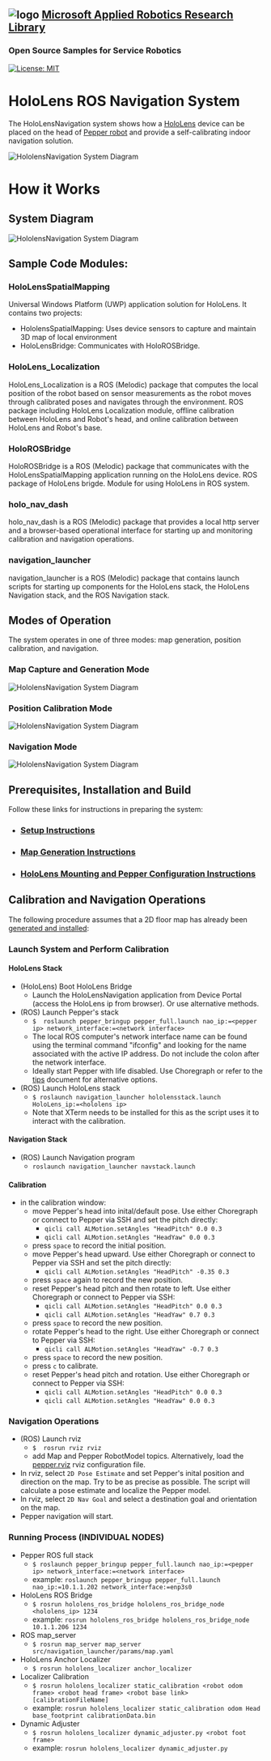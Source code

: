 ## ![logo](img/MARR_logo.png) [Microsoft Applied Robotics Research Library](https://special-giggle-b26bab5f.pages.github.io/)
### Open Source Samples for Service Robotics
[![License: MIT](https://img.shields.io/badge/License-MIT-yellow.svg)](https://opensource.org/licenses/MIT) 

# HoloLens ROS Navigation System
The HoloLensNavigation system shows how a [HoloLens](https://www.microsoft.com/en-us/hololens) device can be placed on the head of [Pepper robot](https://us.softbankrobotics.com/pepper) and provide a self-calibrating indoor navigation solution.

![HololensNavigation System Diagram](img/HololensNavigation_Hero.png)


# How it Works
## System Diagram
![HololensNavigation System Diagram](img/HololensNavigation_SystemDiagram.png)

## Sample Code Modules:

### HoloLensSpatialMapping
Universal Windows Platform (UWP) application solution for HoloLens. It contains two projects:
- HololensSpatialMapping: Uses device sensors to capture and maintain 3D map of local environment
- HoloLensBridge:  Communicates with HoloROSBridge.

### HoloLens_Localization
HoloLens_Localization is a ROS (Melodic) package that computes the local position of the robot based on sensor measurements as the robot moves through calibrated poses and navigates through the environment.
ROS package including HoloLens Localization module, offline calibration between HoloLens and Robot's head, and online calibration between HoloLens and Robot's base.

### HoloROSBridge
HoloROSBridge is a ROS (Melodic) package that communicates with the HoloLensSpatialMapping application running on the HoloLens device.
ROS package of HoloLens brigde.
Module for using HoloLens in ROS system.

### holo_nav_dash
holo_nav_dash is a ROS (Melodic) package that provides a local http server and a browser-based operational interface for starting up and monitoring calibration and navigation operations.

### navigation_launcher
navigation_launcher is a ROS (Melodic) package that contains launch scripts for starting up components for the HoloLens stack, the HoloLens Navigation stack, and the ROS Navigation stack.

## Modes of Operation
The system operates in one of three modes: map generation, position calibration, and navigation.

### Map Capture and Generation Mode
![HololensNavigation System Diagram](img/HololensNavigation_SystemDiagram_Mode_MapCapture.png)
### Position Calibration Mode
![HololensNavigation System Diagram](img/HololensNavigation_SystemDiagram_Mode_PositionCalibration.png)
### Navigation Mode
![HololensNavigation System Diagram](img/HololensNavigation_SystemDiagram_Mode_Navigation.png)

## Prerequisites, Installation and Build
Follow these links for instructions in preparing the system:
- ### [Setup Instructions](Setup/README.md)

- ### [Map Generation Instructions](Setup/MAP.md)

- ### [HoloLens Mounting and Pepper Configuration Instructions](Setup/MountHololens.md)


## Calibration and Navigation Operations
The following procedure assumes that a 2D floor map has already been [generated and installed](Setup/MAP.md):
 
### Launch System and Perform Calibration
#### HoloLens Stack
- (HoloLens) Boot HoloLens Bridge
    - Launch the HoloLensNavigation application from Device Portal (access the HoloLens ip from browser). Or use alternative methods.
- (ROS) Launch Pepper's stack
    - `$  roslaunch pepper_bringup pepper_full.launch nao_ip:=<pepper ip> network_interface:=<network interface>`
    - The local ROS computer's network interface name can be found using the terminal command "ifconfig" and looking for the name associated with the active IP address. Do not include the colon after the network interface.
    - Ideally start Pepper with life disabled. Use Choregraph or refer to the [tips](/Setup/TIPS.md) document for alternative options.
- (ROS) Launch HoloLens stack
    - `$ roslaunch navigation_launcher hololensstack.launch HoloLens_ip:=<hololens ip>`
    - Note that XTerm needs to be installed for this as the script uses it to interact with the calibration.

#### Navigation Stack
- (ROS) Launch Navigation program
    - ```roslaunch navigation_launcher navstack.launch```

#### Calibration
- in the calibration window:
    - move Pepper's head into inital/default pose. Use either Choregraph or connect to Pepper via SSH and set the pitch directly:
      - ```qicli call ALMotion.setAngles "HeadPitch" 0.0 0.3```
      - ```qicli call ALMotion.setAngles "HeadYaw" 0.0 0.3```
    - press ```space``` to record the initial position.
    - move Pepper's head upward. Use either Choregraph or connect to Pepper via SSH and set the pitch directly:
      - ```qicli call ALMotion.setAngles "HeadPitch" -0.35 0.3```
    - press ```space``` again to record the new position.
    - reset Pepper's head pitch and then rotate to left. Use either Choregraph or connect to Pepper via SSH:
      - ```qicli call ALMotion.setAngles "HeadPitch" 0.0 0.3```
      - ```qicli call ALMotion.setAngles "HeadYaw" 0.7 0.3```
    - press ```space``` to record the new position.
    - rotate Pepper's head to the right. Use either Choregraph or connect to Pepper via SSH:
      - ```qicli call ALMotion.setAngles "HeadYaw" -0.7 0.3```
    - press ```space``` to record the new position.
    - press ```c``` to calibrate.
    - reset Pepper's head pitch and rotation. Use either Choregraph or connect to Pepper via SSH:
      - ```qicli call ALMotion.setAngles "HeadPitch" 0.0 0.3```
      - ```qicli call ALMotion.setAngles "HeadYaw" 0.0 0.3```


### Navigation Operations
- (ROS) Launch rviz
    - `$  rosrun rviz rviz`
    - add Map and Pepper RobotModel topics. Alternatively, load the [pepper.rviz](rviz/pepper.rviz) rviz configuration file.
- In rviz, select `2D Pose Estimate` and set Pepper's inital position and direction on the map. Try to be as precise as 
 possible. The script will calculate a pose estimate and localize the Pepper model.
- In rviz, select `2D Nav Goal` and select a destination goal and orientation on the map.
- Pepper navigation will start.



### Running Process (INDIVIDUAL NODES)
- Pepper ROS full stack
  - ```$ roslaunch pepper_bringup pepper_full.launch nao_ip:=<pepper ip> network_interface:=<network interface>```
  - example: ```roslaunch pepper_bringup pepper_full.launch nao_ip:=10.1.1.202 network_interface:=enp3s0```
- HoloLens ROS Bridge
  - ```$ rosrun hololens_ros_bridge hololens_ros_bridge_node <hololens_ip> 1234```
  - example: ```rosrun hololens_ros_bridge hololens_ros_bridge_node 10.1.1.206 1234```
- ROS map_server
  - ```$ rosrun map_server map_server src/navigation_launcher/params/map.yaml```
- HoloLens Anchor Localizer
  - ```$ rosrun hololens_localizer anchor_localizer```
- Localizer Calibration
  - ```$ rosrun hololens_localizer static_calibration <robot odom frame> <robot head frame> <robot base link> [calibrationFileName]```
  - example: ```rosrun hololens_localizer static_calibration odom Head base_footprint calibrationData.bin```
- Dynamic Adjuster
  - ```$ rosrun hololens_localizer dynamic_adjuster.py <robot foot frame>```
  - example: ```rosrun hololens_localizer dynamic_adjuster.py```
